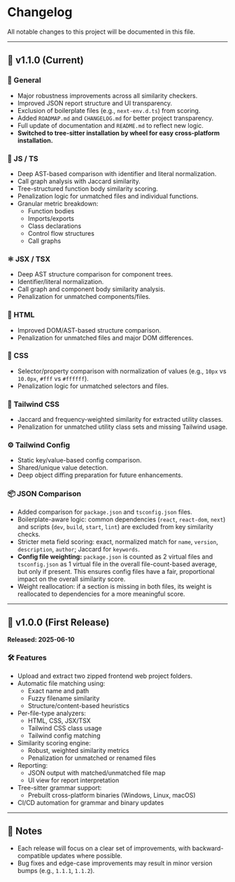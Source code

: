 # Changelog

All notable changes to this project will be documented in this file.

---

## 🚀 v1.1.0 (Current)

### 🔧 General
- Major robustness improvements across all similarity checkers.
- Improved JSON report structure and UI transparency.
- Exclusion of boilerplate files (e.g., `next-env.d.ts`) from scoring.
- Added `ROADMAP.md` and `CHANGELOG.md` for better project transparency.
- Full update of documentation and `README.md` to reflect new logic.
- **Switched to tree-sitter installation by wheel for easy cross-platform installation.**

### 🧠 JS / TS
- Deep AST-based comparison with identifier and literal normalization.
- Call graph analysis with Jaccard similarity.
- Tree-structured function body similarity scoring.
- Penalization logic for unmatched files and individual functions.
- Granular metric breakdown:
  - Function bodies
  - Imports/exports
  - Class declarations
  - Control flow structures
  - Call graphs

### ⚛️ JSX / TSX
- Deep AST structure comparison for component trees.
- Identifier/literal normalization.
- Call graph and component body similarity analysis.
- Penalization for unmatched components/files.

### 🧾 HTML
- Improved DOM/AST-based structure comparison.
- Penalization for unmatched files and major DOM differences.

### 🎨 CSS
- Selector/property comparison with normalization of values (e.g., `10px` vs `10.0px`, `#fff` vs `#ffffff`).
- Penalization logic for unmatched selectors and files.

### 🌈 Tailwind CSS
- Jaccard and frequency-weighted similarity for extracted utility classes.
- Penalization for unmatched utility class sets and missing Tailwind usage.

### ⚙️ Tailwind Config
- Static key/value-based config comparison.
- Shared/unique value detection.
- Deep object diffing preparation for future enhancements.

### 📦 JSON Comparison
- Added comparison for `package.json` and `tsconfig.json` files.
- Boilerplate-aware logic: common dependencies (`react`, `react-dom`, `next`) and scripts (`dev`, `build`, `start`, `lint`) are excluded from key similarity checks.
- Stricter meta field scoring: exact, normalized match for `name`, `version`, `description`, `author`; Jaccard for `keywords`.
- **Config file weighting:** `package.json` is counted as 2 virtual files and `tsconfig.json` as 1 virtual file in the overall file-count-based average, but only if present. This ensures config files have a fair, proportional impact on the overall similarity score.
- Weight reallocation: if a section is missing in both files, its weight is reallocated to dependencies for a more meaningful score.

---

## 🎉 v1.0.0 (First Release)
**Released: 2025-06-10**

### 🛠️ Features
- Upload and extract two zipped frontend web project folders.
- Automatic file matching using:
  - Exact name and path
  - Fuzzy filename similarity
  - Structure/content-based heuristics
- Per-file-type analyzers:
  - HTML, CSS, JSX/TSX
  - Tailwind CSS class usage
  - Tailwind config matching
- Similarity scoring engine:
  - Robust, weighted similarity metrics
  - Penalization for unmatched or renamed files
- Reporting:
  - JSON output with matched/unmatched file map
  - UI view for report interpretation
- Tree-sitter grammar support:
  - Prebuilt cross-platform binaries (Windows, Linux, macOS)
- CI/CD automation for grammar and binary updates

---

## 📝 Notes
- Each release will focus on a clear set of improvements, with backward-compatible updates where possible.
- Bug fixes and edge-case improvements may result in minor version bumps (e.g., `1.1.1`, `1.1.2`).

